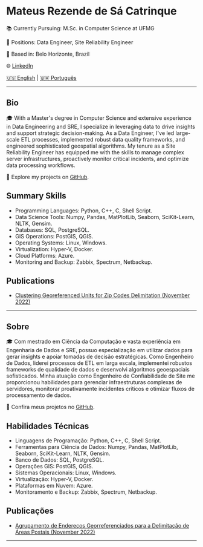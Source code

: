 # Mateus Rezende de Sá Catrinque

📚 Currently Pursuing: M.Sc. in Computer Science at UFMG

💼 Positions: Data Engineer, Site Reliability Engineer

📍 Based in: Belo Horizonte, Brazil

🌐 [LinkedIn](https://www.linkedin.com/in/mcatrinque) 

 [🇺🇸 English](#bio) | [🇧🇷 Português](#sobre)
 
---

## Bio

🎓 With a Master's degree in Computer Science and extensive experience in Data Engineering and SRE, I specialize in leveraging data to drive insights and support strategic decision-making. As a Data Engineer, I've led large-scale ETL processes, implemented robust data quality frameworks, and engineered sophisticated geospatial algorithms. My tenure as a Site Reliability Engineer has equipped me with the skills to manage complex server infrastructures, proactively monitor critical incidents, and optimize data processing workflows.

💼 Explore my projects on [GitHub](https://github.com/mcatrinque?tab=repositories).

## Summary Skills

- Programming Languages: Python, C++, C, Shell Script.
- Data Science Tools: Numpy, Pandas, MatPlotLib, Seaborn, SciKit-Learn, NLTK, Gensim. 
- Databases: SQL, PostgreSQL.
- GIS Operations: PostGIS, QGIS.
- Operating Systems: Linux, Windows.
- Virtualization: Hyper-V, Docker.
- Cloud Platforms: Azure.
- Monitoring and Backup: Zabbix, Spectrum, Netbackup.

## Publications
- [Clustering Georeferenced Units for Zip Codes Delimitation (November 2022)](http://mtc-m16c.sid.inpe.br/col/sid.inpe.br/mtc-m16c/2022/12.16.16.30/doc/thisInformationItemHomePage.html)

---

## Sobre
🎓 Com mestrado em Ciência da Computação e vasta experiência em Engenharia de Dados e SRE, possuo especialização em utilizar dados para gerar insights e apoiar tomadas de decisão estratégicas. Como Engenheiro de Dados, liderei processos de ETL em larga escala, implementei robustos frameworks de qualidade de dados e desenvolvi algoritmos geoespaciais sofisticados. Minha atuação como Engenheiro de Confiabilidade de Site me proporcionou habilidades para gerenciar infraestruturas complexas de servidores, monitorar proativamente incidentes críticos e otimizar fluxos de processamento de dados.

💼 Confira meus projetos no [GitHub](https://github.com/mcatrinque?tab=repositories).
 
## Habilidades Técnicas
- Linguagens de Programação: Python, C++, C, Shell Script.
- Ferramentas para Ciência de Dados: Numpy, Pandas, MatPlotLib, Seaborn, SciKit-Learn, NLTK, Gensim.
- Banco de Dados: SQL, PostgreSQL.
- Operações GIS: PostGIS, QGIS.
- Sistemas Operacionais: Linux, Windows.
- Virtualização: Hyper-V, Docker.
- Plataformas em Nuvem: Azure.
- Monitoramento e Backup: Zabbix, Spectrum, Netbackup.

## Publicações
- [Agrupamento de Endereços Georreferenciados para a Delimitação de Áreas Postais (November 2022)](http://mtc-m16c.sid.inpe.br/col/sid.inpe.br/mtc-m16c/2022/12.16.16.30/doc/thisInformationItemHomePage.html)

---
